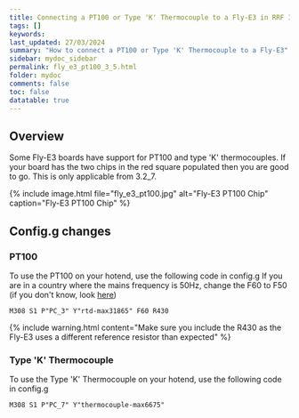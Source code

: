 ```yaml
---
title: Connecting a PT100 or Type 'K' Thermocouple to a Fly-E3 in RRF 3.5.0 Onwards
tags: []
keywords: 
last_updated: 27/03/2024
summary: "How to connect a PT100 or Type 'K' Thermocouple to a Fly-E3"
sidebar: mydoc_sidebar
permalink: fly_e3_pt100_3_5.html
folder: mydoc
comments: false
toc: false
datatable: true
---
```


## Overview

Some Fly-E3 boards have support for PT100 and type 'K' thermocouples. If your board has the two chips in the red square populated then you are good to go.  This is only applicable from 3.2_7.  

{% include image.html file="fly_e3_pt100.jpg" alt="Fly-E3 PT100 Chip" caption="Fly-E3 PT100 Chip" %}

## Config.g changes

### PT100

To use the PT100 on your hotend, use the following code in config.g
If you are in a country where the mains frequency is 50Hz, change the F60 to F50 (if you don't know, look [here](https://www.oaktreeproducts.com/img/product/description/List%20of%20Worldwide%20AC%20Voltages.pdf))

```text
M308 S1 P"PC_3" Y"rtd-max31865" F60 R430
```

{% include warning.html content="Make sure you include the R430 as the Fly-E3 uses a different reference resistor than expected" %}

### Type 'K' Thermocouple

To use the Type 'K' Thermocouple on your hotend, use the following code in config.g

```text
M308 S1 P"PC_7" Y"thermocouple-max6675"
```
